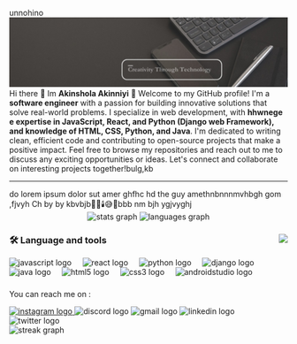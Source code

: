 unnohino![Design and Development](https://github.com/Akshola00/Akshola00/blob/main/imggg.jpg)
Hi there 👋 Im <b>Akinshola Akinniyi</b> 👋 Welcome to my GitHub profile! I'm a <b>software engineer</b> with a passion for building innovative solutions that solve real-world problems. I specialize in web development, with <b> hhwnege e expertise in JavaScript, React, and Python (Django web Framework), and knowledge of HTML, CSS, Python, and Java</b>. I'm dedicated to writing clean, efficient code and contributing to open-source projects that make a positive impact. Feel free to browse my repositories and reach out to me to discuss any exciting opportunities or ideas. Let's connect and collaborate on interesting projects together!bulg,kb
<hr/>
do
lorem ipsum dolor sut amer ghfhc hd the guy amethnbnnnmvhbgh gom ,fjvyh Ch by by kbvbjb🐒🎂🕯️😅🎈bbb  nm
bjh ygjvyghj

<div align="center">
  <img src="https://github-readme-stats.vercel.app/api?username=Akshola00&hide_title=false&hide_rank=false&show_icons=true&include_all_commits=true&count_private=true&disable_animations=false&theme=dracula&locale=en&hide_border=false" height="150" alt="stats graph"  />
  <img src="https://github-readme-stats.vercel.app/api/top-langs?username=Akshola00&locale=en&hide_title=false&layout=compact&card_width=320&langs_count=5&theme=dracula&hide_border=false" height="150" alt="languages graph"  />
  


</div>

###

<img align="right" height="150" src="https://media.giphy.com/media/4l3dds2PKk7lt4tktj/giphy.gif?cid=790b7611yrbou86qdjcssnxdldzpxv6jg0l0l923torz34ii&ep=v1_gifs_search&rid=giphy.gif&ct=g"  />


<h3 align="left">🛠 Language and tools</h3>
<div align="left">
  <img src="https://cdn.jsdelivr.net/gh/devicons/devicon/icons/javascript/javascript-original.svg" height="30" alt="javascript logo"  />
  <img width="12" />
  <img src="https://cdn.jsdelivr.net/gh/devicons/devicon/icons/react/react-original.svg" height="30" alt="react logo"  />
  <img width="12" />
  <img src="https://cdn.jsdelivr.net/gh/devicons/devicon/icons/python/python-original.svg" height="30" alt="python logo"  />
  <img width="12" />
  <img src="https://cdn.jsdelivr.net/gh/devicons/devicon/icons/django/django-plain.svg" height="30" alt="django logo"  />
  <img width="12" />
  <img src="https://cdn.jsdelivr.net/gh/devicons/devicon/icons/java/java-original.svg" height="30" alt="java logo"  />
  <img width="12" />
  <img src="https://cdn.jsdelivr.net/gh/devicons/devicon/icons/html5/html5-original.svg" height="30" alt="html5 logo"  />
  <img width="12" />
  <img src="https://cdn.jsdelivr.net/gh/devicons/devicon/icons/css3/css3-original.svg" height="30" alt="css3 logo"  />
  <img width="12" />
  <img src="https://cdn.jsdelivr.net/gh/devicons/devicon/icons/androidstudio/androidstudio-original.svg" height="30" alt="androidstudio logo"  />
</div>

###
You can reach me on :
<div>
  <a href="https://myig.com">
  <img src="https://img.shields.io/static/v1?message=Instagram&logo=instagram&label=&color=E4405F&logoColor=white&labelColor=&style=for-the-badge" height="35" alt="instagram logo"  />
  </a>
  <a>
  <img src="https://img.shields.io/static/v1?message=Discord&logo=discord&label=&color=7289DA&logoColor=white&labelColor=&style=for-the-badge" height="35" alt="discord logo"  />
  </a>
  <a>
  <img src="https://img.shields.io/static/v1?message=Gmail&logo=gmail&label=&color=D14836&logoColor=white&labelColor=&style=for-the-badge" height="35" alt="gmail logo"  />
  </a>
  <a>
  <img src="https://img.shields.io/static/v1?message=LinkedIn&logo=linkedin&label=&color=0077B5&logoColor=white&labelColor=&style=for-the-badge" height="35" alt="linkedin logo"  />
  </a>
  <a>
  <img src="https://img.shields.io/static/v1?message=Twitter&logo=twitter&label=&color=1DA1F2&logoColor=white&labelColor=&style=for-the-badge" height="35" alt="twitter logo"  />
    
  </a>
</div>


  <img src="https://streak-stats.demolab.com?user=Akshola00&locale=en&mode=daily&theme=dark&hide_border=false&border_radius=5&order=3" height="220" alt="streak graph"  />
 

